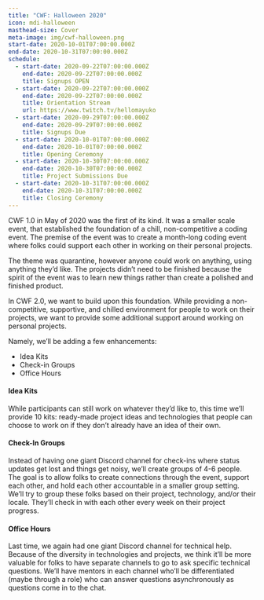 ```yaml
---
title: "CWF: Halloween 2020"
icon: mdi-halloween
masthead-size: Cover
meta-image: img/cwf-halloween.png
start-date: 2020-10-01T07:00:00.000Z
end-date: 2020-10-31T07:00:00.000Z
schedule:
  - start-date: 2020-09-22T07:00:00.000Z
    end-date: 2020-09-22T07:00:00.000Z
    title: Signups OPEN
  - start-date: 2020-09-22T07:00:00.000Z
    end-date: 2020-09-22T07:00:00.000Z
    title: Orientation Stream
    url: https://www.twitch.tv/hellomayuko
  - start-date: 2020-09-29T07:00:00.000Z
    end-date: 2020-09-29T07:00:00.000Z
    title: Signups Due
  - start-date: 2020-10-01T07:00:00.000Z
    end-date: 2020-10-01T07:00:00.000Z
    title: Opening Ceremony
  - start-date: 2020-10-30T07:00:00.000Z
    end-date: 2020-10-30T07:00:00.000Z
    title: Project Submissions Due
  - start-date: 2020-10-31T07:00:00.000Z
    end-date: 2020-10-31T07:00:00.000Z
    title: Closing Ceremony
---
```

CWF 1.0 in May of 2020 was the first of its kind. It was a smaller scale event, that established the foundation of a chill, non-competitive a coding event. The premise of the event was to create a month-long coding event where folks could support each other in working on their personal projects.

The theme was quarantine, however anyone could work on anything, using anything they’d like. The projects didn’t need to be finished because the spirit of the event was to learn new things rather than create a polished and finished product.

In CWF 2.0, we want to build upon this foundation. While providing a non-competitive, supportive, and chilled environment for people to work on their projects, we want to provide some additional support around working on personal projects.

Namely, we’ll be adding a few enhancements:

* Idea Kits
* Check-in Groups
* Office Hours

#### Idea Kits

While participants can still work on whatever they’d like to, this time we’ll provide 10 kits: ready-made project ideas and technologies that people can choose to work on if they don’t already have an idea of their own.

#### Check-In Groups

Instead of having one giant Discord channel for check-ins where status updates get lost and things get noisy, we’ll create groups of 4-6 people. The goal is to allow folks to create connections through the event, support each other, and hold each other accountable in a smaller group setting. We’ll try to group these folks based on their project, technology, and/or their locale. They’ll check in with each other every week on their project progress.

#### Office Hours

Last time, we again had one giant Discord channel for technical help. Because of the diversity in technologies and projects, we think it’ll be more valuable for folks to have separate channels to go to ask specific technical questions. We’ll have mentors in each channel who’ll be differentiated (maybe through a role) who can answer questions asynchronously as questions come in to the chat.

